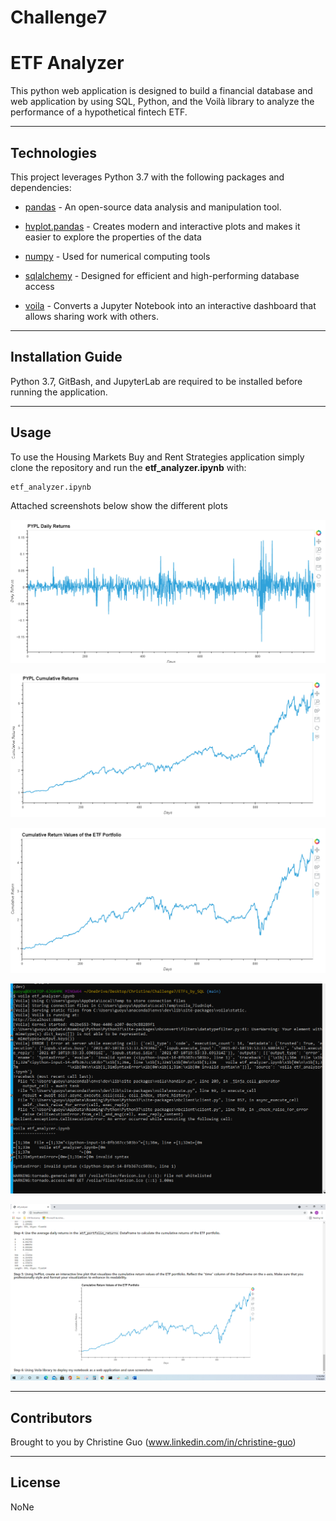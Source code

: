 # Challenge7

# ETF Analyzer

This python web application is designed to build a financial database and web application by using SQL, Python, and the Voilà library to analyze the performance of a hypothetical fintech ETF. 

---

## Technologies

This project leverages Python 3.7 with the following packages and dependencies:

* [pandas](https://pandas.pydata.org/) - An open-source data analysis and manipulation tool.

* [hvplot.pandas](https://hvplot.holoviz.org/user_guide/Introduction.html) - Creates modern and interactive plots and makes it easier to explore the properties of the data

* [numpy](https://numpy.org/) - Used for numerical computing tools

* [sqlalchemy](https://pypi.org/project/SQLAlchemy/) - Designed for efficient and high-performing database access

* [voila](https://voila.readthedocs.io/en/stable/index.html) - Converts a Jupyter Notebook into an interactive dashboard that allows sharing work with others.

---

## Installation Guide

Python 3.7, GitBash, and JupyterLab are required to be installed before running the application.

---

## Usage

To use the Housing Markets Buy and Rent Strategies application simply clone the repository and run the **etf_analyzer.ipynb** with:

```python
etf_analyzer.ipynb
```

Attached screenshots below show the different plots

![PYPL_daily_returns](./ETFs_by_SQL/Images/PYPL_daily_returns.png)  

![PYPL_cumulative_returns](ETFs_by_SQL/Images/PYPL_cumulative_returns.png)

![ETF_portfolio_cumulative_returns](ETFs_by_SQL/Images/ETF_portfolio_cumulative_returns.png)

![running_voila_in_terminal](ETFs_by_SQL/Images/running_voila_in_terminal.png)

![voila_web](ETFs_by_SQL/Images/voila_web.png)


---

## Contributors

Brought to you by Christine Guo (www.linkedin.com/in/christine-guo)

---

## License

NoNe